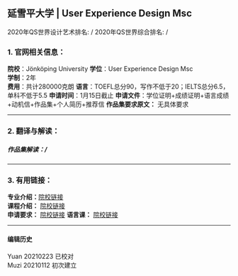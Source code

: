 ## 延雪平大学 | User Experience Design Msc

2020年QS世界设计艺术排名: /
2020年QS世界综合排名: /  

### 1. 官网相关信息：

**院校**：Jönköping University
**学位**：User Experience Design Msc  
**学制**：2年  
**费用**：共计280000克朗
**语言**：TOEFL总分90，写作不低于20；IELTS总分6.5，单科不低于5.5
**申请时间**：1月15日截止
**申请文件**：学位证明+成绩证明+语言成绩+动机信+作品集+个人简历+推荐信
**作品集要求原文：** 无具体要求

---

### 2. 翻译与解读：

##### 作品集解读：/

---

### 3. 有用链接：

**专业介绍：**[院校链接](https://ju.se/en/study-at-ju/our-programmes/master-programmes/industrial-design.html)  
**课程介绍：** [院校链接](http://uid.umu.se/en/applications/programmes/mfa-in-interaction-design/subjects/)  
**申请要求：** [院校链接](https://ju.se/en/study-at-ju/admissions/masters-admission-guide.html)
**语言课：** [院校链接](https://ju.se/en/study-at-ju/admissions/language-requirements.html)

---


#### 编辑历史
Yuan 20210223 已校对  
Muzi 20210112 初次建立
